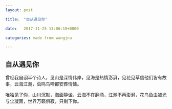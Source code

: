 ```yaml
---
layout: post

title:  "自从遇见你"

date:   2017-11-25 13:06:18+0800

categories: made from wangjnu

---
```


## 自从遇见你

曾经我自诩半个诗人，见山是深情伟岸，见海是热情澎湃，见花见草信他们皆有故事，云海江潮，虫鸣鸟啼都安葬情愫。

唯独见了你，山川沉默，海面静谧，云海不在翻涌，江潮不再澎湃，花鸟鱼虫被光与尘凝固，世界万籁俱寂，只剩下你。

